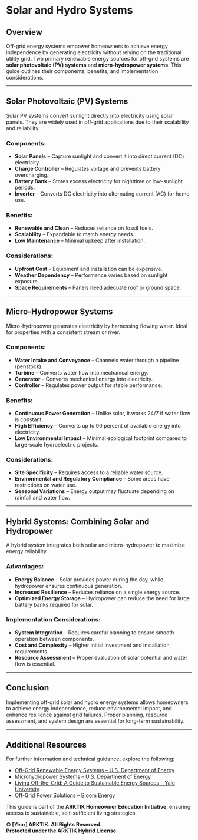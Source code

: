 # Solar and Hydro Systems

## Overview

Off-grid energy systems empower homeowners to achieve energy independence by generating electricity without relying on the traditional utility grid. Two primary renewable energy sources for off-grid systems are **solar photovoltaic (PV) systems** and **micro-hydropower systems**. This guide outlines their components, benefits, and implementation considerations.

---

## Solar Photovoltaic (PV) Systems

Solar PV systems convert sunlight directly into electricity using solar panels. They are widely used in off-grid applications due to their scalability and reliability.

### Components:
- **Solar Panels** – Capture sunlight and convert it into direct current (DC) electricity.
- **Charge Controller** – Regulates voltage and prevents battery overcharging.
- **Battery Bank** – Stores excess electricity for nighttime or low-sunlight periods.
- **Inverter** – Converts DC electricity into alternating current (AC) for home use.

### Benefits:
- **Renewable and Clean** – Reduces reliance on fossil fuels.
- **Scalability** – Expandable to match energy needs.
- **Low Maintenance** – Minimal upkeep after installation.

### Considerations:
- **Upfront Cost** – Equipment and installation can be expensive.
- **Weather Dependency** – Performance varies based on sunlight exposure.
- **Space Requirements** – Panels need adequate roof or ground space.

---

## Micro-Hydropower Systems

Micro-hydropower generates electricity by harnessing flowing water. Ideal for properties with a consistent stream or river.

### Components:
- **Water Intake and Conveyance** – Channels water through a pipeline (penstock).
- **Turbine** – Converts water flow into mechanical energy.
- **Generator** – Converts mechanical energy into electricity.
- **Controller** – Regulates power output for stable performance.

### Benefits:
- **Continuous Power Generation** – Unlike solar, it works 24/7 if water flow is constant.
- **High Efficiency** – Converts up to 90 percent of available energy into electricity.
- **Low Environmental Impact** – Minimal ecological footprint compared to large-scale hydroelectric projects.

### Considerations:
- **Site Specificity** – Requires access to a reliable water source.
- **Environmental and Regulatory Compliance** – Some areas have restrictions on water use.
- **Seasonal Variations** – Energy output may fluctuate depending on rainfall and water flow.

---

## Hybrid Systems: Combining Solar and Hydropower

A hybrid system integrates both solar and micro-hydropower to maximize energy reliability.

### Advantages:
- **Energy Balance** – Solar provides power during the day, while hydropower ensures continuous generation.
- **Increased Resilience** – Reduces reliance on a single energy source.
- **Optimized Energy Storage** – Hydropower can reduce the need for large battery banks required for solar.

### Implementation Considerations:
- **System Integration** – Requires careful planning to ensure smooth operation between components.
- **Cost and Complexity** – Higher initial investment and installation requirements.
- **Resource Assessment** – Proper evaluation of solar potential and water flow is essential.

---

## Conclusion

Implementing off-grid solar and hydro energy systems allows homeowners to achieve energy independence, reduce environmental impact, and enhance resilience against grid failures. Proper planning, resource assessment, and system design are essential for long-term sustainability.

---

## Additional Resources

For further information and technical guidance, explore the following:

- [Off-Grid Renewable Energy Systems – U.S. Department of Energy](https://www.energy.gov/energysaver/grid-or-stand-alone-renewable-energy-systems)
- [Microhydropower Systems – U.S. Department of Energy](https://www.energy.gov/energysaver/microhydropower-systems)
- [Living Off-the-Grid: A Guide to Sustainable Energy Sources – Yale University](https://campuspress.yale.edu/ledger/living-off-the-grid-a-guide-to-sustainable-energy-sources/)
- [Off-Grid Power Solutions – Bloom Energy](https://www.bloomenergy.com/blog/off-grid-power-systems-a-comprehensive-review-of-sustainable-options-for-energy-independence/)

This guide is part of the **ARKTIK Homeowner Education Initiative**, ensuring access to sustainable, self-sufficient living strategies.

**© [Year] ARKTIK. All Rights Reserved.**  
**Protected under the ARKTIK Hybrid License.**
